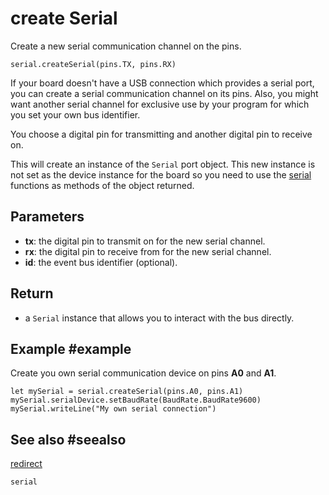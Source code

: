 # create Serial

Create a new serial communication channel on the pins.

```sig
serial.createSerial(pins.TX, pins.RX)
```

If your board doesn't have a USB connection which provides a serial port, you can create a serial communication channel on its pins. Also, you might want another serial channel for exclusive use by your program for which you set your own bus identifier.

You choose a digital pin for transmitting and another digital pin to receive on.

This will create an instance of the ``Serial`` port object. This new instance is not set as the device instance for the board so you need to use the [serial](/reference/serial) functions as methods of the object returned.

## Parameters

* **tx**: the digital pin to transmit on for the new serial channel.
* **rx**: the digital pin to receive from for the new serial channel.
* **id**: the event bus identifier (optional).

## Return

* a ``Serial`` instance that allows you to interact with the bus directly.

## Example #example

Create you own serial communication device on pins **A0** and **A1**.

```typescript-ignore
let mySerial = serial.createSerial(pins.A0, pins.A1)
mySerial.serialDevice.setBaudRate(BaudRate.BaudRate9600)
mySerial.writeLine("My own serial connection")
```

## See also #seealso

[redirect](/reference/serial/redirect)

```package
serial
```